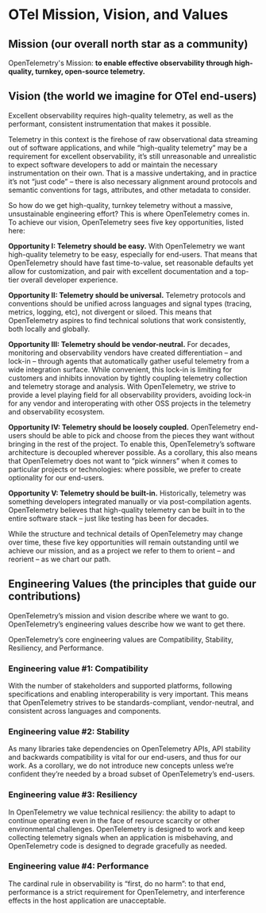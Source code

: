 # OTel Mission, Vision, and Values

## Mission (our overall north star as a community)

OpenTelemetry's Mission: **to enable effective observability through
high-quality, turnkey, open-source telemetry.**

## Vision (the world we imagine for OTel end-users)

Excellent observability requires high-quality telemetry, as well as the
performant, consistent instrumentation that makes it possible.

Telemetry in this context is the firehose of raw observational data streaming
out of software applications, and while “high-quality telemetry” may be a
requirement for excellent observability, it’s still unreasonable and
unrealistic to expect software developers to add or maintain the necessary
instrumentation on their own. That is a massive undertaking, and in practice
it’s not “just code” – there is also necessary alignment around protocols and
semantic conventions for tags, attributes, and other metadata to consider.

So how do we get high-quality, turnkey telemetry without a massive,
unsustainable engineering effort? This is where OpenTelemetry comes in. To
achieve our vision, OpenTelemetry sees five key opportunities, listed here:

**Opportunity I: Telemetry should be easy.** With OpenTelemetry we want
high-quality telemetry to be easy, especially for end-users. That means that
OpenTelemetry should have fast time-to-value, set reasonable defaults yet allow
for customization, and pair with excellent documentation and a top-tier overall
developer experience.

**Opportunity II: Telemetry should be universal.** Telemetry protocols and
conventions should be unified across languages and signal types (tracing,
metrics, logging, etc), not divergent or siloed. This means that OpenTelemetry
aspires to find technical solutions that work consistently, both locally and
globally.

**Opportunity III: Telemetry should be vendor-neutral.** For decades, monitoring
and observability vendors have created differentiation – and lock-in – through
agents that automatically gather useful telemetry from a wide integration
surface. While convenient, this lock-in is limiting for customers and inhibits
innovation by tightly coupling telemetry collection and telemetry storage and
analysis. With OpenTelemetry, we strive to provide a level playing field for
all observability providers, avoiding lock-in for any vendor and interoperating
with other OSS projects in the telemetry and observability ecosystem.

**Opportunity IV: Telemetry should be loosely coupled.** OpenTelemetry end-users
should be able to pick and choose from the pieces they want without bringing in
the rest of the project. To enable this, OpenTelemetry’s software architecture
is decoupled wherever possible. As a corollary, this also means that
OpenTelemetry does not want to “pick winners” when it comes to particular
projects or technologies: where possible, we prefer to create optionality for
our end-users.

**Opportunity V: Telemetry should be built-in.** Historically, telemetry was
something developers integrated manually or via post-compilation agents.
OpenTelemetry believes that high-quality telemetry can be built in to the
entire software stack – just like testing has been for decades.

While the structure and technical details of OpenTelemetry may change over
time, these five key opportunities will remain outstanding until we achieve our
mission, and as a project we refer to them to orient – and reorient – as we
chart our path.

## Engineering Values (the principles that guide our contributions)

OpenTelemetry’s mission and vision describe where we want to go.
OpenTelemetry’s engineering values describe how we want to get there.

OpenTelemetry’s core engineering values are Compatibility, Stability,
Resiliency, and Performance.

### Engineering value #1: Compatibility

With the number of stakeholders and supported platforms, following
specifications and enabling interoperability is very important. This means that
OpenTelemetry strives to be standards-compliant, vendor-neutral, and consistent
across languages and components.

### Engineering value #2: Stability

As many libraries take dependencies on OpenTelemetry APIs, API stability and
backwards compatibility is vital for our end-users, and thus for our work. As a
corollary, we do not introduce new concepts unless we’re confident they’re
needed by a broad subset of OpenTelemetry’s end-users.

### Engineering value #3: Resiliency

In OpenTelemetry we value technical resiliency: the ability to adapt to
continue operating even in the face of resource scarcity or other environmental
challenges. OpenTelemetry is designed to work and keep collecting telemetry
signals when an application is misbehaving, and OpenTelemetry code is designed
to degrade gracefully as needed.

### Engineering value #4: Performance

The cardinal rule in observability is “first, do no harm”: to that end,
performance is a strict requirement for OpenTelemetry, and interference effects
in the host application are unacceptable.

